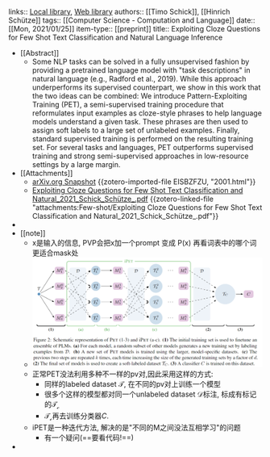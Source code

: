 links:: [Local library](zotero://select/library/items/8WIHKXP2), [Web library](https://www.zotero.org/users/9034808/items/8WIHKXP2)
authors:: [[Timo Schick]], [[Hinrich Schütze]]
tags:: [[Computer Science - Computation and Language]]
date:: [[Mon, 2021/01/25]]
item-type:: [[preprint]]
title:: Exploiting Cloze Questions for Few Shot Text Classification and Natural Language Inference

- [[Abstract]]
	- Some NLP tasks can be solved in a fully unsupervised fashion by providing a pretrained language model with "task descriptions" in natural language (e.g., Radford et al., 2019). While this approach underperforms its supervised counterpart, we show in this work that the two ideas can be combined: We introduce Pattern-Exploiting Training (PET), a semi-supervised training procedure that reformulates input examples as cloze-style phrases to help language models understand a given task. These phrases are then used to assign soft labels to a large set of unlabeled examples. Finally, standard supervised training is performed on the resulting training set. For several tasks and languages, PET outperforms supervised training and strong semi-supervised approaches in low-resource settings by a large margin.
- [[Attachments]]
	- [arXiv.org Snapshot](https://arxiv.org/abs/2001.07676) {{zotero-imported-file EISBZFZU, "2001.html"}}
	- [Exploiting Cloze Questions for Few Shot Text Classification and Natural_2021_Schick_Schütze_.pdf](zotero://select/library/items/URZJ2H6J) {{zotero-linked-file "attachments:Few-shot/Exploiting Cloze Questions for Few Shot Text Classification and Natural_2021_Schick_Schütze_.pdf"}}
-
- [[note]]
	- x是输入的信息, PVP会把x加一个prompt  变成 P(x)  再看词表中的哪个词更适合mask处
	- ![image.png](../assets/image_1658298016750_0.png)
	- 正常PET没法利用多种不一样的pv对,因此采用这样的方式:
		- 同样的labeled dataset $\mathcal{T}$, 在不同的pv对上训练一个模型
		- 很多个这样的模型都对同一个unlabeled dataset $\mathcal{D}$标注, 标成有标记的$\mathcal{T_c}$
		- $\mathcal{T_c}$再去训练分类器$C$.
	- iPET是一种迭代方法, 解决的是"不同的M之间没法互相学习"的问题
		- 有一个疑问(==要看代码!==)
-